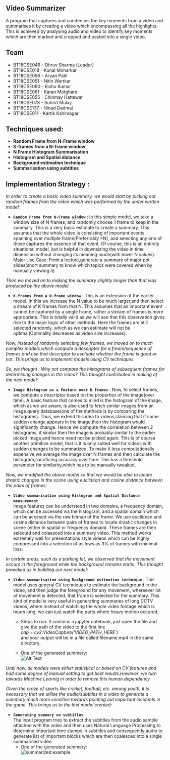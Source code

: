 ## Video Summarizer
A program that captures and condenses the key moments from a video and summarises it by creating a video which encompassing all the highlights. This is achieved by analysing audio and video to identify key moments which are then marked and cropped and pasted into a single video.

## Team
+ BT18CSE046 - Dhruv Sharma (Leader)<br/>
+ BT18CSE018 - Kunal Moharkar<br/>
+ BT18CSE096 - Aryan Patil<br/>
+ BT18CSE051 - Nitin Wartkar<br/>
+ BT18CSE060 - Rishu Kumar<br/>
+ BT18CSE061 - Karan Motghare<br/>
+ BT18CSE055 - Chinmay Hattewar<br/>
+ BT18CSE078 - Suhrid Mulay<br/>
+ BT18CSE137 - Ninad Dadmal<br/>
+ BT18CSE011 - Kartik Kshirsagar


## Techniques used:
+ **Random Frame from N-Frame window**
+ **K-frames from a N-frame window**
+ **N Frame Histogram Summarisation**
+ **Histogram and Spatial distance**
+ **Background estimation technique**
+ **Summarisation using subtitles**


## Implementation Strategy :

*In order to create a basic video summary, we would start by picking out random frames from the video which was performed by the under written model:*

+ **`Random Frame from N-Frame window`** :
In this simple model, we take a window size of N frames, and randomly choose 1 frame to keep in the summary. This is a very basic estimate to create a summary. This assumes that the whole video is consisting of important events spanning over multiple frame(Preferrably >N), and selecting any one of those captures the essence of that event. Of course, this is an entirely situational model, but is helpful in downsizing the video in time dimension without changing its meaning much(with lower N values). Major Use Case: From a lecture,generate a summary of major ppt slides(short summary to know which topics were covered when by manually viewing it)

*Then we moved on to making the summary slightly longer than that was produced by the above model:*

+ **`K-frames from a N-frame window`** :
This is an extension of the earlier model. In this we increase the N value to be much larger,and then select a stream of K frames from that N. This assumes that an important event cannot be captured by a single frame, rather a stream of frames is more appropriate. This is totally valid as we will see that this observation gives rise to the major logic of other methods. Here the frames are still selected randomly, which as we can estimate will not be optimal(Optimality decreases as video size increases).

*Now, instead of randomly selecting few frames, we moved on to much complex models,which compute a descriptor for a fream/sequence of frames and use that descriptor to evaluate whether the frame is good or not. This brings us to implement models using CV techniques*

*So, we thought : Why not compare the histograms of subsequent frames for determining changes in the video? This thought contributed in making of the next model:*

+ **`Image Histogram as a Feature over N frames`** :
Now, to select frames, we compute a descriptor based on the properties of the image(over time). A basic feature that comes to mind is the histogram of the image, which as we are aware, is also used to fetch similar images from an image query database(one of the methods is by comparing the histograms). Thus, we extend this idea to videos,claiming that if some sudden change appears in the image,then the histogram would significantly change. Hence we compute the correlation between 2 histograms, if similar then the image is probably similar to the earlier picked image,and hence need not be picked again. This is of course another primitive model, that is it is only suited well for videos with sudden changes to be summarized. To make it less computationally expensive,we average the image over N frames and then calculate the histogram,sacrificing accuracy over time. This has a threshold parameter for similarity,which has to be manually tweaked.

*Now, we modified the above model so that we would be able to locate drastic changes in the scene using euclidean and cosine distance between the pairs of frames:*

+ **`Video summarisation using Histogram and Spatial Distance measurement`** :  
Image features can be understood in two domains, a frequency domain, which can be accessed via the histogram, and a spatial domain which can be accesed via the raw bitmap of the frame. We use euclidean and cosine distance between pairs of frames to locate drastic changes in scene (either in spatial or frequency domain). These frames are then selected and colaesced into a summary video. This method works extremely well for presentations style videos which can be highly compressed into a selection of as lows as 3% of frames with minimal loss.

*In certain areas, such as a parking lot, we observed that the movement occurs in the foreground while the background remains static. This thought provoked us in building our next model:*

+ **`Video summarisation using Background estimation technique`** :
This model uses general CV techniques to estimate the background in the video, and then judge the foreground for any movement, whereever lot of movement is detected, that frame is selected for the summary. This kind of model is very useful in generating summaries of long CCTV videos, where instead of watching the whole video footage which is hours long, we can just watch the parts where heavy motion occured.

  + Steps to run:
    It contains a jupyter notebook, just open the file and give the path of the video to the first line<br/> 
    *cap = cv2.VideoCapture('VIDEO_PATH_HERE')*\
    and your output will be in a file called filename.mp4 in the same directory.

  + One of the generated summary:\
    ![Alt Text](./videoGifs/filename.gif)
    

*Until now, all models were either statistical or based on CV features and had some degree of manual setting to get best results.However ,we turn towards Machine Learnig in order to remove this human dependency*

*Given the craze of sports like cricket, football, etc. among youth, it is necessary that we utilise the audio/subtitles in a video to generate a summary much more sensitive towards pointing out important incidents in the game. This brings us to the last model created:*

+ **`Generating summary on subtitles`** :  
The input program tries to extract the subtitles from the audio sample attached with the video and then uses Natural Language Processing to determine important time stamps in subtitles and consequently audio to generate list of important blocks which are then coalesced into a single summarised video
  + One of the generated summary: \
    ![summarized example](./videoGifs/1.gif)
